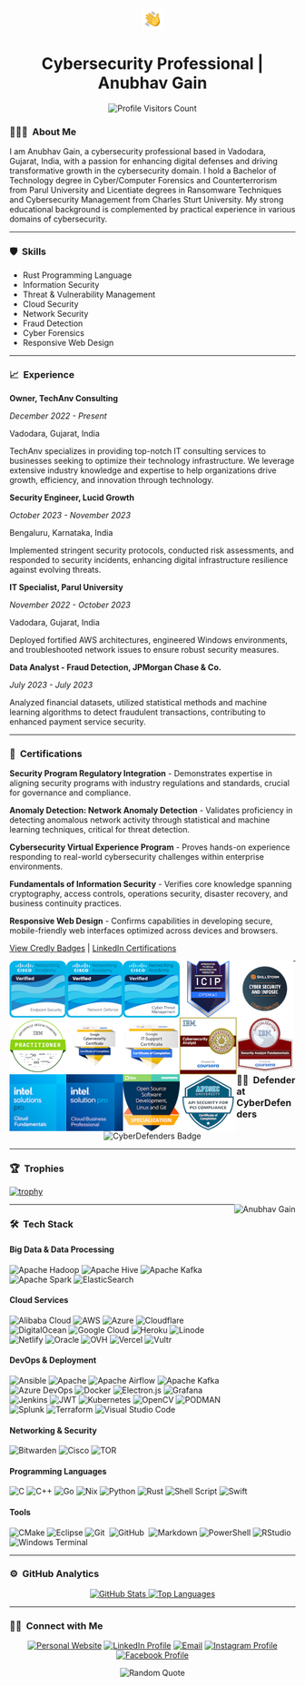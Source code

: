 <div align="center">
  <img alt="Anubhav Gain" src="./assets/Hand%20Wave.gif" width='40'/>
  <h1>Cybersecurity Professional | Anubhav Gain</h1>
</div>

<p align="center"> 
  <img src="https://profile-counter.glitch.me/mranv/count.svg" alt="Profile Visitors Count" />
</p>

### 👨🏻‍💻 &nbsp;About Me

I am Anubhav Gain, a cybersecurity professional based in Vadodara, Gujarat, India, with a passion for enhancing digital defenses and driving transformative growth in the cybersecurity domain. I hold a Bachelor of Technology degree in Cyber/Computer Forensics and Counterterrorism from Parul University and Licentiate degrees in Ransomware Techniques and Cybersecurity Management from Charles Sturt University. My strong educational background is complemented by practical experience in various domains of cybersecurity.

---

### 🛡️ &nbsp;Skills

- Rust Programming Language
- Information Security
- Threat & Vulnerability Management
- Cloud Security
- Network Security
- Fraud Detection
- Cyber Forensics
- Responsive Web Design

---

### 📈 &nbsp;Experience

**Owner, TechAnv Consulting**

_December 2022 - Present_

Vadodara, Gujarat, India

TechAnv specializes in providing top-notch IT consulting services to businesses seeking to optimize their technology infrastructure. We leverage extensive industry knowledge and expertise to help organizations drive growth, efficiency, and innovation through technology.

**Security Engineer, Lucid Growth**

_October 2023 - November 2023_

Bengaluru, Karnataka, India

Implemented stringent security protocols, conducted risk assessments, and responded to security incidents, enhancing digital infrastructure resilience against evolving threats.

**IT Specialist, Parul University**

_November 2022 - October 2023_

Vadodara, Gujarat, India

Deployed fortified AWS architectures, engineered Windows environments, and troubleshooted network issues to ensure robust security measures.

**Data Analyst - Fraud Detection, JPMorgan Chase & Co.**

_July 2023 - July 2023_

Analyzed financial datasets, utilized statistical methods and machine learning algorithms to detect fraudulent transactions, contributing to enhanced payment service security.

---

### 🏅 &nbsp;Certifications

**Security Program Regulatory Integration** - Demonstrates expertise in aligning security programs with industry regulations and standards, crucial for governance and compliance.

**Anomaly Detection: Network Anomaly Detection** - Validates proficiency in detecting anomalous network activity through statistical and machine learning techniques, critical for threat detection.

**Cybersecurity Virtual Experience Program** - Proves hands-on experience responding to real-world cybersecurity challenges within enterprise environments.

**Fundamentals of Information Security** - Verifies core knowledge spanning cryptography, access controls, operations security, disaster recovery, and business continuity practices.

**Responsive Web Design** - Confirms capabilities in developing secure, mobile-friendly web interfaces optimized across devices and browsers.

[View Credly Badges](https://www.credly.com/users/anubhavgain/badges) | [LinkedIn Certifications](https://www.linkedin.com/in/anubhavgain/details/certifications)

[<img align="left" width="100px" src="assets/certificates/endpoint-security.png"/>](https://www.credly.com/earner/earned/badge/8985bad1-afdb-4585-a5ae-55c8934e0691)

[<img align="left" width="100px" src="assets/certificates/network-defense.png"/>](https://www.credly.com/earner/earned/badge/76d416a9-8df6-42bd-9ce1-d45f62808f97)

[<img align="left" width="100px" src="assets/certificates/cyber-threat-management.png"/>](https://www.credly.com/earner/earned/badge/ddae222d-3448-46e1-8c92-770708a37ae9)

[<img align="left" width="100px" src="assets/certificates/opswat-introduction-to-critical-infrastructure-protection-icip.png"/>](https://www.credly.com/earner/earned/badge/bcfe3849-5490-4c6f-86b6-6e3a0e2970a2)

[<img align="left" width="100px" src="assets/certificates/cyber-security-and-infosec.png"/>](https://www.credly.com/earner/earned/badge/a8671f54-f749-4359-9a3c-70af45503545)

[<img align="left" width="100px" src="assets/certificates/enterprise-design-thinking-practitioner.png"/>](https://www.credly.com/earner/earned/badge/2f4a07b7-e07d-4454-a0b9-59d610e48c05)

[<img align="left" width="100px" src="assets/certificates/google-cybersecurity-certificate.png"/>](https://www.credly.com/earner/earned/badge/3970bfad-8620-4eab-89a2-54fc80532b5c)

[<img align="left" width="100px" src="assets/certificates/google-it-support-professional-certificate.1.png"/>](https://www.credly.com/earner/earned/badge/5c80926a-b4a4-4288-adbe-bf0289d68046)

[<img align="left" width="100px" src="assets/certificates/ibm-cybersecurity-analyst-professional-certificate.png"/>](https://www.credly.com/earner/earned/badge/f7339e66-931e-4233-b9f6-f4adc026d3b6)

[<img align="left" width="100px" src="assets/certificates/security-analyst-fundamentals-specialization.png"/>](https://www.credly.com/earner/earned/badge/7041f3dc-620c-4005-8963-2d5350ba6ce8)

[<img align="left" width="100px" src="assets/certificates/intel-cloud-fundamentals.png"/>](https://www.credly.com/earner/earned/badge/9ee45dbc-af3c-4dc3-8654-0cd8c2a4a6ce)

[<img align="left" width="100px" src="assets/certificates/intel-solution-pro-cloud-business-professional.png"/>](https://www.credly.com/earner/earned/badge/07b0fcb7-9cdc-46e8-abf7-420e9aabfcde)

[<img align="left" width="100px" src="assets/certificates/open-source-software-development-linux-and-git-specialization.png"/>](https://www.credly.com/earner/earned/badge/9d71c632-e793-4d71-8789-58402017445f)

[<img align="left" width="100px" src="assets/certificates/api-security-for-pci-compliance.png"/>](https://www.credly.com/earner/earned/badge/e589b8ac-0308-4e2b-9c63-8e742cd336ef)

---

### 🥷🏻 &nbsp;Defender at CyberDefenders

<div align="center">
<img src="https://cyberdefenders-storage.s3.me-central-1.amazonaws.com/profile-badges/mranv.png" alt="CyberDefenders Badge" />
</div>

---

### 🏆 &nbsp;Trophies

[![trophy](https://github-profile-trophy.vercel.app/?username=mranv&theme=onedark)](https://github.com/mranv)

<div>
  <img alt="Anubhav Gain" src="https://randommeme-five.vercel.app/" align="right" style="height: 400px;"/>
</div>

---

### 🛠 &nbsp;Tech Stack

#### Big Data & Data Processing

![Apache Hadoop](https://img.shields.io/badge/Apache%20Hadoop-66CCFF?style=plastic&logo=apachehadoop&logoColor=black)
![Apache Hive](https://img.shields.io/badge/Apache%20Hive-FDEE21?style=plastic&logo=apachehive&logoColor=black)
![Apache Kafka](https://img.shields.io/badge/Apache%20Kafka-000?style=plastic&logo=apachekafka)
![Apache Spark](https://img.shields.io/badge/Apache%20Spark-FDEE21?style=plastic&logo=apachespark&logoColor=black)
![ElasticSearch](https://img.shields.io/badge/-ElasticSearch-005571?style=plastic&logo=elasticsearch)

#### Cloud Services

![Alibaba Cloud](https://img.shields.io/badge/AlibabaCloud-%23FF6701.svg?style=plastic&logo=alibabacloud&logoColor=white)
![AWS](https://img.shields.io/badge/AWS-%23FF9900.svg?style=plastic&logo=amazon-aws&logoColor=white)
![Azure](https://img.shields.io/badge/azure-%230072C6.svg?style=plastic&logo=microsoftazure&logoColor=white)
![Cloudflare](https://img.shields.io/badge/Cloudflare-F38020?style=plastic&logo=Cloudflare&logoColor=white)
![DigitalOcean](https://img.shields.io/badge/DigitalOcean-%230167ff.svg?style=plastic&logo=digitalOcean&logoColor=white)
![Google Cloud](https://img.shields.io/badge/GoogleCloud-%234285F4.svg?style=plastic&logo=google-cloud&logoColor=white)
![Heroku](https://img.shields.io/badge/heroku-%23430098.svg?style=plastic&logo=heroku&logoColor=white)
![Linode](https://img.shields.io/badge/linode-00A95C?style=plastic&logo=linode&logoColor=white)
![Netlify](https://img.shields.io/badge/netlify-%23000000.svg?style=plastic&logo=netlify&logoColor=%2300C7B7)
![Oracle](https://img.shields.io/badge/Oracle-F80000?style=plastic&logo=oracle&logoColor=white)
![OVH](https://img.shields.io/badge/ovh-%23123F6D.svg?style=plastic&logo=ovh&logoColor=%23123F6D)
![Vercel](https://img.shields.io/badge/vercel-%23000000.svg?style=plastic&logo=vercel&logoColor=white)
![Vultr](https://img.shields.io/badge/Vultr-007BFC.svg?style=plastic&logo=vultr)

#### DevOps & Deployment

![Ansible](https://img.shields.io/badge/ansible-%231A1918.svg?style=plastic&logo=ansible&logoColor=white)
![Apache](https://img.shields.io/badge/apache-%23D42029.svg?style=plastic&logo=apache&logoColor=white)
![Apache Airflow](https://img.shields.io/badge/Apache%20Airflow-017CEE?style=plastic&logo=Apache%20Airflow&logoColor=white)
![Apache Kafka](https://img.shields.io/badge/apachekafka-231F20.svg?style=plastic&logo=apachekafka&logoColor=white&color=%23231F20)
![Azure DevOps](https://img.shields.io/badge/azuredevops-0078D7.svg?style=plastic&logo=azuredevops&logoColor=white&color=%230078D7)
![Docker](https://img.shields.io/badge/docker-%230db7ed.svg?style=plastic&logo=docker&logoColor=white)
![Electron.js](https://img.shields.io/badge/Electron-191970?style=plastic&logo=Electron&logoColor=white)
![Grafana](https://img.shields.io/badge/grafana-F46800.svg?style=plastic&logo=grafana&logoColor=white&color=%23F46800)
![Jenkins](https://img.shields.io/badge/jenkins-%232C5263.svg?style=plastic&logo=jenkins&logoColor=white)
![JWT](https://img.shields.io/badge/JWT-black?style=plastic&logo=JSON%20web%20tokens)
![Kubernetes](https://img.shields.io/badge/kubernetes-%23326ce5.svg?style=plastic&logo=kubernetes&logoColor=white)
![OpenCV](https://img.shields.io/badge/opencv-%23white.svg?style=plastic&logo=opencv&logoColor=white)
![PODMAN](https://img.shields.io/badge/podman-892CA0.svg?style=plastic&logo=podman&logoColor=white)
![Splunk](https://img.shields.io/badge/splunk-000000.svg?style=plastic&logo=splunk&color=%23000000)
![Terraform](https://img.shields.io/badge/terraform-%235835CC.svg?style=plastic&logo=terraform&logoColor=white)
![Visual Studio Code](https://img.shields.io/badge/-Visual%20Studio%20Code-05122A?style=flat&logo=visual-studio-code&logoColor=007ACC)&nbsp;

#### Networking & Security

![Bitwarden](https://img.shields.io/badge/bitwarden-%23175DDC.svg?style=plastic&logo=bitwarden&logoColor=white)
![Cisco](https://img.shields.io/badge/cisco-%23049fd9.svg?style=plastic&logo=cisco&logoColor=black)
![TOR](https://img.shields.io/badge/tor-%237E4798.svg?style=plastic&logo=tor-project&logoColor=white)

#### Programming Languages

![C](https://img.shields.io/badge/C-A8B9CC?logo=c&logoColor=black&style=plastic)
![C++](https://img.shields.io/badge/C++-00599C?logo=cplusplus&logoColor=white&style=plastic)
![Go](https://img.shields.io/badge/Go-00ADD8?logo=go&logoColor=white&style=plastic)
![Nix](https://img.shields.io/badge/NIX-5277C3.svg?style=plastic&logo=NixOS&logoColor=white)
![Python](https://img.shields.io/badge/python-3670A0?style=plastic&logo=python&logoColor=ffdd54)
![Rust](https://img.shields.io/badge/rust-%23000000.svg?style=plastic&logo=rust&logoColor=white)
![Shell Script](https://img.shields.io/badge/shell_script-%23121011.svg?style=plastic&logo=gnu-bash&logoColor=white)
![Swift](https://img.shields.io/badge/Swift-FA7343?logo=swift&logoColor=white&style=plastic)

#### Tools

![CMake](https://img.shields.io/badge/CMake-%23008FBA.svg?style=plastic&logo=cmake&logoColor=white)
![Eclipse](https://img.shields.io/badge/-Eclipse-05122A?style=flat&logo=eclipse-ide&logoColor=2C2255)
![Git](https://img.shields.io/badge/-Git-05122A?style=flat&logo=git)&nbsp;
![GitHub](https://img.shields.io/badge/-GitHub-05122A?style=flat&logo=github)&nbsp;
![Markdown](https://img.shields.io/badge/markdown-%23000000.svg?style=plastic&logo=markdown&logoColor=white)
![PowerShell](https://img.shields.io/badge/PowerShell-%235391FE.svg?style=plastic&logo=powershell&logoColor=white)
![RStudio](https://img.shields.io/badge/-RStudio-05122A?style=flat&logo=rstudio)&nbsp;
![Windows Terminal](https://img.shields.io/badge/Windows%20Terminal-%234D4D4D.svg?style=plastic&logo=windows-terminal&logoColor=white)

---

### ⚙️ &nbsp;GitHub Analytics

<p align="center">
<a href="https://github.com/mranv">
  <img src="https://github-readme-stats-eight-theta.vercel.app/api?username=mranv&show_icons=true&theme=algolia&include_all_commits=true&count_private=true" alt="GitHub Stats"/>
  <img src="https://github-readme-stats-eight-theta.vercel.app/api/top-langs/?username=mranv&layout=compact&langs_count=8&theme=algolia" alt="Top Languages"/>
</a>
</p>

---

### 🤝🏻 &nbsp;Connect with Me

<p align="center">
<a href="https://www.techanv.com"><img src="https://img.shields.io/badge/-techanv.com-3423A6?style=flat&logo=Google-Chrome&logoColor=white" alt="Personal Website"/></a>
<a href="https://linkedin.com/in/anubhavgain"><img src="https://img.shields.io/badge/-Anubhav%20Gain-0077B5?style=flat&logo=Linkedin&logoColor=white" alt="LinkedIn Profile"/></a>
<a href="mailto:iamanubhavgain@gmail.com"><img src="https://img.shields.io/badge/-iamanubhavgain@gmail.com-D14836?style=flat&logo=Gmail&logoColor=white" alt="Email"/></a>
<a href="https://instagram.com/anubhavgain"><img src="https://img.shields.io/badge/-@anubhavgain-E4405F?style=flat&logo=Instagram&logoColor=white" alt="Instagram Profile"/></a>
<a href="https://www.facebook.com/mr.anv.1"><img src="https://img.shields.io/badge/-@Anubhav-1877F2?style=flat&logo=Facebook&logoColor=white" alt="Facebook Profile"/></a>
</p>

<div align="center">
<img src="https://quotes-github-readme.vercel.app/api?type=horizontal&theme=gruvbox" alt="Random Quote"/>
</div>
